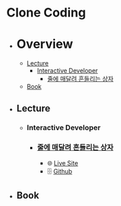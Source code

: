 # Clone Coding

- # Overview
  - [Lecture](#lecture)
    - [Interactive Developer](#interactive-developer)
      - [줄에 매달려 흔들리는 상자](#줄에-매달려-흔들리는-상자)
  - [Book](#book)

- ## Lecture
  - ### Interactive Developer
    - ### [줄에 매달려 흔들리는 상자](https://www.youtube.com/watch?v=XNxkVVK6m80&list=PLGf_tBShGSDNGHhFBT4pKFRMpiBrZJXCm&index=3)
      - 🌐 [Live Site](https://philosopherprogrammer.github.io/swaying-box-hanging-from-a-string/)
      - 🗄️ [Github](https://github.com/PhilosopherProgrammer/swaying-box-hanging-from-a-string)
      
- ## Book
